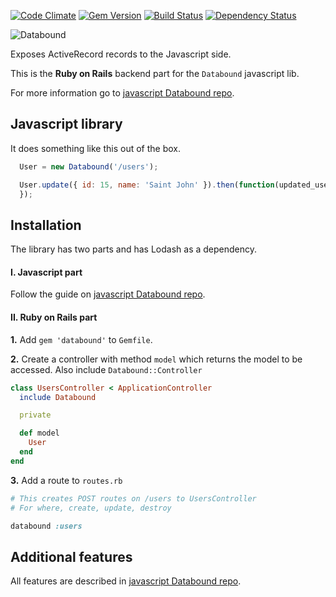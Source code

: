 [![Code Climate](https://codeclimate.com/github/Nedomas/databound/badges/gpa.svg)](https://codeclimate.com/github/Nedomas/databound-rails)
[![Gem Version](https://badge.fury.io/rb/databound.svg)](http://badge.fury.io/rb/databound)
[![Build Status](https://travis-ci.org/Nedomas/databound.svg?branch=master)](https://travis-ci.org/Nedomas/databound-rails)
[![Dependency Status](https://gemnasium.com/Nedomas/databound.svg)](https://gemnasium.com/Nedomas/databound-rails)

![Databound](https://cloud.githubusercontent.com/assets/1877286/4743542/df89dcec-5a28-11e4-9114-6f383fe269cb.png)

Exposes ActiveRecord records to the Javascript side.

This is the **Ruby on Rails** backend part for the ``Databound`` javascript lib.

For more information go to [javascript Databound repo](https://github.com/Nedomas/databound).

## Javascript library

It does something like this out of the box.

```js
  User = new Databound('/users');

  User.update({ id: 15, name: 'Saint John' }).then(function(updated_user) {
  });
```

## Installation

The library has two parts and has Lodash as a dependency.

#### I. Javascript part

Follow the guide on [javascript Databound repo](https://github.com/Nedomas/databound).

#### II. Ruby on Rails part

**1.** Add ``gem 'databound'`` to ``Gemfile``.

**2.** Create a controller with method ``model`` which returns the model to be accessed.
Also include ``Databound::Controller``

```ruby
class UsersController < ApplicationController
  include Databound

  private

  def model
    User
  end
end
```

**3.** Add a route to ``routes.rb``

```ruby
# This creates POST routes on /users to UsersController
# For where, create, update, destroy

databound :users
```

## Additional features

All features are described in [javascript Databound repo](https://github.com/Nedomas/databound).
